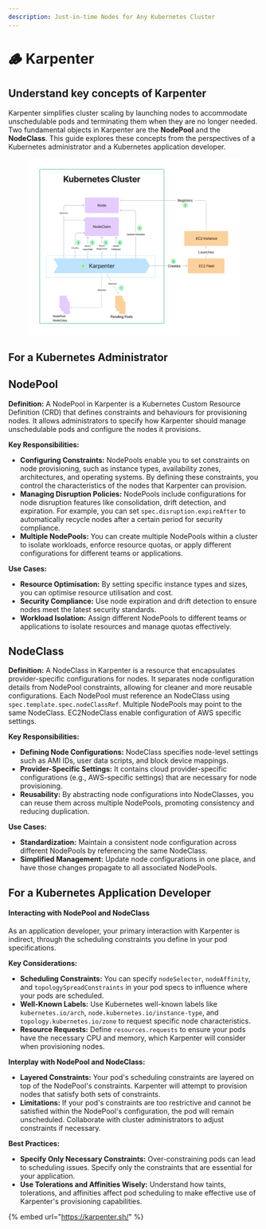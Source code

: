 ```yaml
---
description: Just-in-time Nodes for Any Kubernetes Cluster
---
```


# 🪵 Karpenter

## Understand key concepts of Karpenter

Karpenter simplifies cluster scaling by launching nodes to accommodate unschedulable pods and terminating them when they are no longer needed. Two fundamental objects in Karpenter are the **NodePool** and the **NodeClass**. This guide explores these concepts from the perspectives of a Kubernetes administrator and a Kubernetes application developer.

<figure><img src="../.gitbook/assets/image.png" alt=""><figcaption></figcaption></figure>



## For a Kubernetes Administrator

## **NodePool**

**Definition:** A NodePool in Karpenter is a Kubernetes Custom Resource Definition (CRD) that defines constraints and behaviours for provisioning nodes. It allows administrators to specify how Karpenter should manage unschedulable pods and configure the nodes it provisions.

**Key Responsibilities:**

* **Configuring Constraints:** NodePools enable you to set constraints on node provisioning, such as instance types, availability zones, architectures, and operating systems. By defining these constraints, you control the characteristics of the nodes that Karpenter can provision.
* **Managing Disruption Policies:** NodePools include configurations for node disruption features like consolidation, drift detection, and expiration. For example, you can set `spec.disruption.expireAfter` to automatically recycle nodes after a certain period for security compliance.
* **Multiple NodePools:** You can create multiple NodePools within a cluster to isolate workloads, enforce resource quotas, or apply different configurations for different teams or applications.

**Use Cases:**

* **Resource Optimisation:** By setting specific instance types and sizes, you can optimise resource utilisation and cost.
* **Security Compliance:** Use node expiration and drift detection to ensure nodes meet the latest security standards.
* **Workload Isolation:** Assign different NodePools to different teams or applications to isolate resources and manage quotas effectively.

## **NodeClass**&#x20;

**Definition:** A NodeClass in Karpenter is a resource that encapsulates provider-specific configurations for nodes. It separates node configuration details from NodePool constraints, allowing for cleaner and more reusable configurations. Each NodePool must reference an NodeClass using `spec.template.spec.nodeClassRef`.  Multiple NodePools may point to the same NodeClass. EC2NodeClass enable configuration of AWS specific settings.&#x20;

**Key Responsibilities:**

* **Defining Node Configurations:** NodeClass specifies node-level settings such as AMI IDs, user data scripts, and block device mappings.
* **Provider-Specific Settings:** It contains cloud provider-specific configurations (e.g., AWS-specific settings) that are necessary for node provisioning.
* **Reusability:** By abstracting node configurations into NodeClasses, you can reuse them across multiple NodePools, promoting consistency and reducing duplication.

**Use Cases:**

* **Standardization:** Maintain a consistent node configuration across different NodePools by referencing the same NodeClass.
* **Simplified Management:** Update node configurations in one place, and have those changes propagate to all associated NodePools.



## For a Kubernetes Application Developer

#### **Interacting with NodePool and NodeClass**

As an application developer, your primary interaction with Karpenter is indirect, through the scheduling constraints you define in your pod specifications.

**Key Considerations:**

* **Scheduling Constraints:** You can specify `nodeSelector`, `nodeAffinity`, and `topologySpreadConstraints` in your pod specs to influence where your pods are scheduled.
* **Well-Known Labels:** Use Kubernetes well-known labels like `kubernetes.io/arch`, `node.kubernetes.io/instance-type`, and `topology.kubernetes.io/zone` to request specific node characteristics.
* **Resource Requests:** Define `resources.requests` to ensure your pods have the necessary CPU and memory, which Karpenter will consider when provisioning nodes.

**Interplay with NodePool and NodeClass:**

* **Layered Constraints:** Your pod's scheduling constraints are layered on top of the NodePool's constraints. Karpenter will attempt to provision nodes that satisfy both sets of constraints.
* **Limitations:** If your pod's constraints are too restrictive and cannot be satisfied within the NodePool's configuration, the pod will remain unscheduled. Collaborate with cluster administrators to adjust constraints if necessary.

**Best Practices:**

* **Specify Only Necessary Constraints:** Over-constraining pods can lead to scheduling issues. Specify only the constraints that are essential for your application.
* **Use Tolerations and Affinities Wisely:** Understand how taints, tolerations, and affinities affect pod scheduling to make effective use of Karpenter's provisioning capabilities.

{% embed url="https://karpenter.sh/" %}
